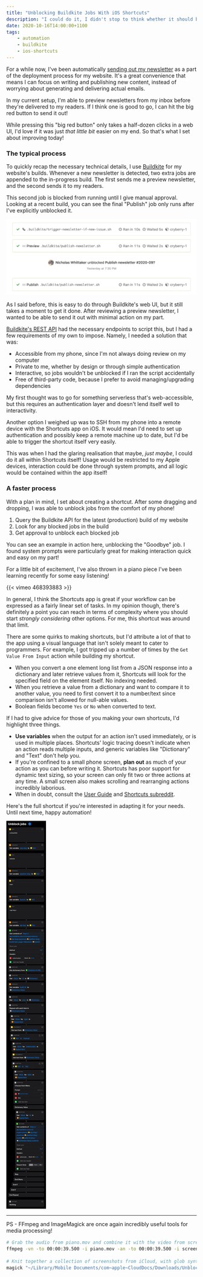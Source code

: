 ```yaml
---
title: "Unblocking Buildkite Jobs With iOS Shortcuts"
description: "I could do it, I didn't stop to think whether it should be done"
date: 2020-10-16T14:00:00+1100
tags:
    - automation
    - buildkite
    - ios-shortcuts
---
```


For a while now, I've been automatically [sending out my newsletter](/blog/sending-out-my-newsletter/) as a part of the deployment process for my website. It's a great convenience that means I can focus on writing and publishing new content, instead of worrying about generating and delivering actual emails.

In my current setup, I'm able to preview newsletters from my inbox before they're delivered to my readers. If I think one is good to go, I can hit the big red button to send it out!

While pressing this "big red button" only takes a half-dozen clicks in a web UI, I'd love if it was just _that little bit_ easier on my end. So that's what I set about improving today!

<!--more-->

### The typical process

To quickly recap the necessary technical details, I use [Buildkite](https://buildkite.com/) for my website's builds. Whenever a new newsletter is detected, two extra jobs are appended to the in-progress build. The first sends me a preview newsletter, and the second sends it to my readers.

This second job is blocked from running until I give manual approval. Looking at a recent build, you can see the final "Publish" job only runs after I've explicitly unblocked it.

![A set of three tasks, with the last one labelled "Publish" separated from the other two. Between them is a label that reads "Nicholas Whittaker unblocked this yesterday at 7:35pm"](./build.png)

As I said before, this is easy to do through Buildkite's web UI, but it still takes a moment to get it done. After reviewing a preview newsletter, I wanted to be able to send it out with minimal action on my part.

[Buildkite's REST API](https://buildkite.com/docs/apis/rest-api) had the necessary endpoints to script this, but I had a few requirements of my own to impose. Namely, I needed a solution that was:

-   Accessible from my phone, since I'm not always doing review on my computer
-   Private to me, whether by design or through simple authentication
-   Interactive, so jobs wouldn't be unblocked if I ran the script accidentally
-   Free of third-party code, because I prefer to avoid managing/upgrading dependencies

My first thought was to go for something serverless that's web-accessible, but this requires an authentication layer and doesn't lend itself well to interactivity.

Another option I weighed up was to SSH from my phone into a remote device with the Shortcuts app on iOS. It would mean I'd need to set up authentication and possibly keep a remote machine up to date, but I'd be able to trigger the shortcut itself very easily.

This was when I had the glaring realisation that maybe, _just maybe_, I could do it all within Shortcuts itself! Usage would be restricted to my Apple devices, interaction could be done through system prompts, and all logic would be contained within the app itself!

### A faster process

With a plan in mind, I set about creating a shortcut. After some dragging and dropping, I was able to unblock jobs from the comfort of my phone!

1. Query the Buildkite API for the latest (production) build of my website
1. Look for any blocked jobs in the build
1. Get approval to unblock each blocked job

You can see an example in action here, unblocking the "Goodbye" job. I found system prompts were particularly great for making interaction quick and easy on my part!

For a little bit of excitement, I've also thrown in a piano piece I've been learning recently for some easy listening!

{{< vimeo 468393883 >}}

In general, I think the Shortcuts app is great if your workflow can be expressed as a fairly linear set of tasks. In my opinion though, there's definitely a point you can reach in terms of complexity where you should start _strongly considering_ other options. For me, this shortcut was around that limit.

There are some quirks to making shortcuts, but I'd attribute a lot of that to the app using a visual language that isn't solely meant to cater to programmers. For example, I got tripped up a number of times by the `Get Value From Input` action while building my shortcut.

-   When you convert a one element long list from a JSON response into a dictionary and later retrieve values from it, Shortcuts will look for the specified field on the element itself. No indexing needed.
-   When you retrieve a value from a dictionary and want to compare it to another value, you need to first convert it to a number/text since comparison isn't allowed for null-able values.
-   Boolean fields become `Yes` or `No` when converted to text.

If I had to give advice for those of you making your own shortcuts, I'd highlight three things.

-   **Use variables** when the output for an action isn't used immediately, or is used in multiple places. Shortcuts' logic tracing doesn't indicate when an action reads multiple inputs, and generic variables like "Dictionary" and "Text" don't help you.
-   If you're confined to a small phone screen, **plan out** as much of your action as you can before writing it. Shortcuts has poor support for dynamic text sizing, so your screen can only fit two or three actions at any time. A small screen also makes scrolling and rearranging actions incredibly laborious.
-   When in doubt, consult the [User Guide](https://support.apple.com/guide/shortcuts/welcome/ios) and [Shortcuts subreddit](https://shortcuts.reddit.com/).

Here's the full shortcut if you're interested in adapting it for your needs. Until next time, happy automation!

![omit-alt-text](./shortcut.png)

---

PS - FFmpeg and ImageMagick are once again incredibly useful tools for media processing!

```sh
# Grab the audio from piano.mov and combine it with the video from screen-recording.mp4
ffmpeg -vn -to 00:00:39.500 -i piano.mov -an -to 00:00:39.500 -i screen-recording.mp4 -c:a aac -c:v libx265 -tag:v hvc1 buildkite.mp4

# Knit together a collection of screenshots from iCloud, with glob syntax
magick "~/Library/Mobile Documents/com~apple~CloudDocs/Downloads/Unblock jobs *" -append /tmp/shortcut.png
```
